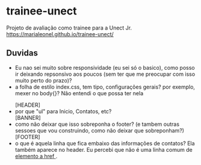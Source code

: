 # trainee-unect
Projeto de avaliação como trainee para a Unect Jr.
https://marialeonel.github.io/trainee-unect/

## Duvidas
- Eu nao sei muito sobre responsividade (eu sei só o basico), como posso ir deixando repsonsivo aos poucos (sem ter que me preocupar com isso muito perto do prazo)?
- a folha de estilo index.css, tem tipo, configurações gerais? por exemplo, mexer no body{}? Não entendi o que possa ter nela

<ul>
[HEADER]
  <li> por que "ul" para Inicio, Contatos, etc?</li>
[BANNER]
  <li> como não deixar que isso sobreponha o footer? (e tambem outras sessoes que vou construindo, como não deixar que sobreponham?)</li>
[FOOTER]
  <li> o que é aquela linha que fica embaixo das informações de contatos? Ela também aparece no header. Eu percebi que não é uma linha comum de <a href="">elemento a href </a>.</li>
</ul>
